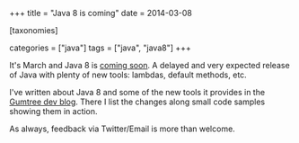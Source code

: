 +++
title = "Java 8 is coming"
date = 2014-03-08

[taxonomies]

categories = ["java"]
tags = ["java", "java8"]
+++

It's March and Java 8 is [coming soon](https://blogs.oracle.com/java/entry/java_se_8_schedule). A delayed and very expected release of Java with plenty of new tools: lambdas, default methods, etc.

<!-- more -->

I've written about Java 8 and some of the new tools it provides in the [Gumtree dev blog](https://medium.com/@GumtreeDevTeam/java-8-is-coming-66d89c4e332b). There I list the changes along small code samples showing them in action.

As always, feedback via Twitter/Email is more than welcome.
